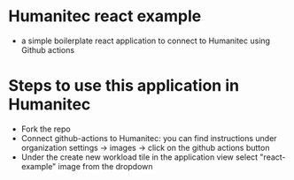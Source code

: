 # Humanitec react example

- a simple boilerplate react application to connect to Humanitec using Github actions

# Steps to use this application in Humanitec

- Fork the repo
- Connect github-actions to Humanitec: you can find instructions under organization settings -> images -> click on the github actions button
- Under the create new workload tile in the application view select "react-example" image from the dropdown
